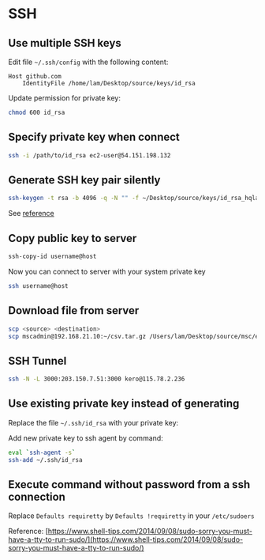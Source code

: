 # SSH

## Use multiple SSH keys

Edit file `~/.ssh/config` with the following content:

```
Host github.com
    IdentityFile /home/lam/Desktop/source/keys/id_rsa
```

Update permission for private key:

```sh
chmod 600 id_rsa
```

## Specify private key when connect

```sh
ssh -i /path/to/id_rsa ec2-user@54.151.198.132
```

## Generate SSH key pair silently

```sh
ssh-keygen -t rsa -b 4096 -q -N "" -f ~/Desktop/source/keys/id_rsa_hqlambt
```

See [reference](http://man.openbsd.org/cgi-bin/man.cgi/OpenBSD-current/man1/ssh-keygen.1?query=ssh-keygen&sec=1)


## Copy public key to server

```sh
ssh-copy-id username@host
```

Now you can connect to server with your system private key

```sh
ssh username@host
```

## Download file from server

```sh
scp <source> <destination>
scp mscadmin@192.168.21.10:~/csv.tar.gz /Users/lam/Desktop/source/msc/embulk/
```

## SSH Tunnel

```sh
ssh -N -L 3000:203.150.7.51:3000 kero@115.78.2.236
```


## Use existing private key instead of generating

Replace the file `~/.ssh/id_rsa` with your private key:

Add new private key to ssh agent by command:

```sh
eval `ssh-agent -s`
ssh-add ~/.ssh/id_rsa
```


## Execute command without password from a ssh connection

Replace `Defaults requiretty` by `Defaults !requiretty` in your `/etc/sudoers`

Reference: [https://www.shell-tips.com/2014/09/08/sudo-sorry-you-must-have-a-tty-to-run-sudo/](https://www.shell-tips.com/2014/09/08/sudo-sorry-you-must-have-a-tty-to-run-sudo/)
